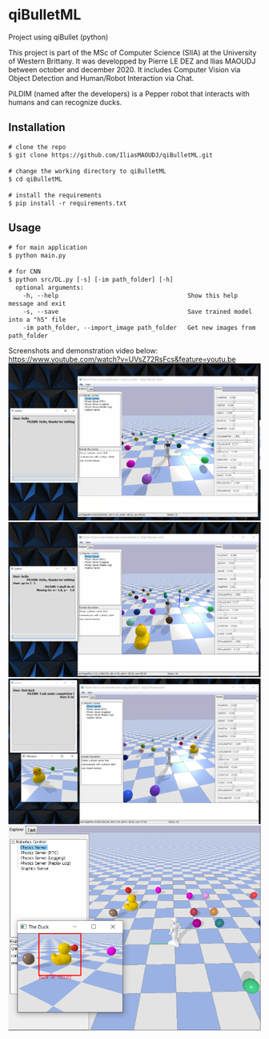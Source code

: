 # qiBulletML
Project using qiBullet (python)

This project is part of the MSc of Computer Science (SIIA) at the University of Western Brittany. 
It was developped by Pierre LE DEZ and Ilias MAOUDJ between october and december 2020. 
It includes Computer Vision via Object Detection and Human/Robot Interaction via Chat.

PiLDIM (named after the developers) is a Pepper robot that interacts with humans and can recognize ducks.

## Installation

```console
# clone the repo
$ git clone https://github.com/IliasMAOUDJ/qiBulletML.git

# change the working directory to qiBulletML
$ cd qiBulletML

# install the requirements
$ pip install -r requirements.txt

```

## Usage

```console
# for main application
$ python main.py

# for CNN
$ python src/DL.py [-s] [-im path_folder] [-h]
  optional arguments:
    -h, --help                                    Show this help message and exit
    -s, --save                                    Save trained model into a "h5" file
    -im path_folder, --import_image path_folder   Get new images from path_folder
```


Screenshots and demonstration video below:
https://www.youtube.com/watch?v=UVsZ72RsFcs&feature=youtu.be
![alt text](https://github.com/IliasMAOUDJ/qiBulletML/blob/master/Screenshots/Hello.png)
![alt text](https://github.com/IliasMAOUDJ/qiBulletML/blob/master/Screenshots/MoveTo.png)
![alt text](https://github.com/IliasMAOUDJ/qiBulletML/blob/master/Screenshots/FindDuck.png)
![alt text](https://github.com/IliasMAOUDJ/qiBulletML/blob/master/Screenshots/DuckHere.png)

